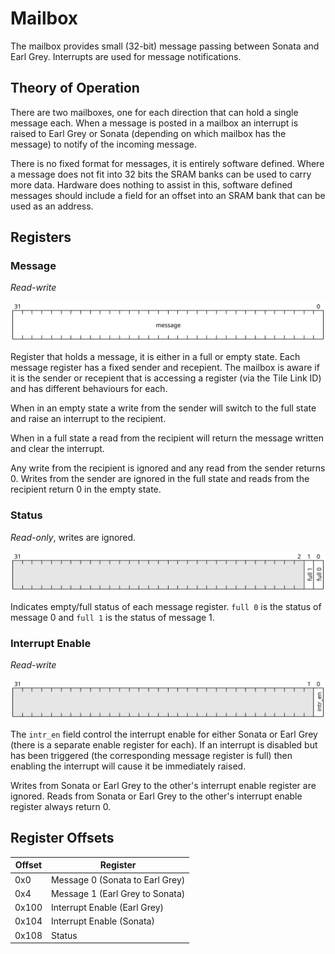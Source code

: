 # Mailbox

The mailbox provides small (32-bit) message passing between Sonata and Earl Grey.
Interrupts are used for message notifications.

## Theory of Operation

There are two mailboxes, one for each direction that can hold a single message each.
When a message is posted in a mailbox an interrupt is raised to Earl Grey or Sonata (depending on which mailbox has the message) to notify of the incoming message.

There is no fixed format for messages, it is entirely software defined.
Where a message does not fit into 32 bits the SRAM banks can be used to carry more data.
Hardware does nothing to assist in this, software defined messages should include a field for an offset into an SRAM bank that can be used as an address.

## Registers

### Message

*Read-write*

<p align="center"><img src="images/mailbox_message_register.svg" width="800"></p>

Register that holds a message, it is either in a full or empty state.
Each message register has a fixed sender and recepient.
The mailbox is aware if it is the sender or recepient that is accessing a register (via the Tile Link ID) and has different behaviours for each.

When in an empty state a write from the sender will switch to the full state and raise an interrupt to the recipient.

When in a full state a read from the recipient will return the message written and clear the interrupt.

Any write from the recipient is ignored and any read from the sender returns 0.
Writes from the sender are ignored in the full state and reads from the recipient return 0 in the empty state.

### Status

*Read-only*, writes are ignored.

<p align="center"><img src="images/mailbox_status_register.svg" width="800"></p>

Indicates empty/full status of each message register.
`full 0` is the status of message 0 and `full 1` is the status of message 1.

### Interrupt Enable

*Read-write*

<p align="center"><img src="images/mailbox_interrupt_enable_register.svg" width="800"></p>

The `intr_en` field control the interrupt enable for either Sonata or Earl Grey (there is a separate enable register for each).
If an interrupt is disabled but has been triggered (the corresponding message register is full) then enabling the interrupt will cause it be immediately raised.

Writes from Sonata or Earl Grey to the other's interrupt enable register are ignored.
Reads from Sonata or Earl Grey to the other's interrupt enable register always return 0.

## Register Offsets

| Offset | Register                        |
| ------ | ------------------------------- |
| 0x0    | Message 0 (Sonata to Earl Grey) |
| 0x4    | Message 1 (Earl Grey to Sonata) |
| 0x100  | Interrupt Enable (Earl Grey)    |
| 0x104  | Interrupt Enable (Sonata)       |
| 0x108  | Status                          |
